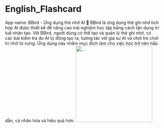 # English_Flashcard 
App name: BBird - Ứng dụng thẻ nhớ AI 🤖
BBird là ứng dụng thẻ ghi nhớ tích hợp AI được thiết kế để nâng cao trải nghiệm học tập bằng cách tận dụng trí tuệ nhân tạo. Với BBird, người dùng có thể tạo và quản lý thẻ ghi nhớ, có các bài kiểm tra do AI tự động tạo ra, tương tác với gia sư AI và chơi trò chơi trí nhớ từ vựng. Ứng dụng này nhằm mục đích làm cho việc học trở nên hấp dẫn, cá nhân hóa và hiệu quả hơn.
<img src="![BBird Flashcard](https://github.com/user-attachments/assets/529e5292-8f7a-498d-b9bf-2f5b8785a38d)" alt="..." width="250" />

